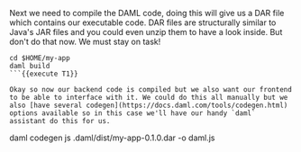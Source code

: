 Next we need to compile the DAML code, doing this will give us a DAR file which contains our executable code. DAR files are structurally similar to Java's JAR files and you could even unzip them to have a look inside. But don't do that now. We must stay on task!

```
cd $HOME/my-app
daml build
```{{execute T1}}

Okay so now our backend code is compiled but we also want our frontend to be able to interface with it. We could do this all manually but we also [have several codegen](https://docs.daml.com/tools/codegen.html) options available so in this case we'll have our handy `daml` assistant do this for us.

```
daml codegen js .daml/dist/my-app-0.1.0.dar -o daml.js
```{{execute T1}}
